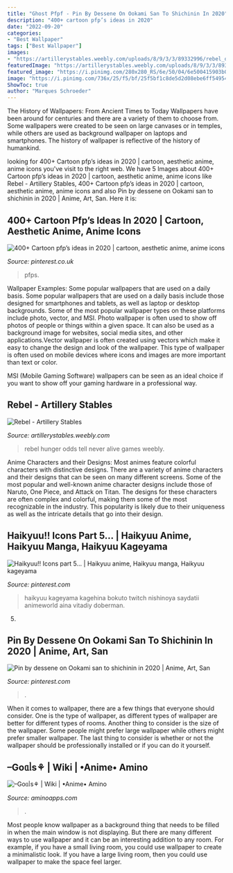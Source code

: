 ```yaml
---
title: "Ghost Pfpf - Pin By Dessene On Ookami San To Shichinin In 2020"
description: "400+ cartoon pfp’s ideas in 2020"
date: "2022-09-20"
categories:
- "Best Wallpaper"
tags: ["Best Wallpaper"]
images:
- "https://artillerystables.weebly.com/uploads/8/9/3/3/89332996/rebel_orig.png"
featuredImage: "https://artillerystables.weebly.com/uploads/8/9/3/3/89332996/rebel_orig.png"
featured_image: "https://i.pinimg.com/280x280_RS/6e/50/04/6e500415903b0b04c5971ac470d287e7.jpg"
image: "https://i.pinimg.com/736x/25/f5/bf/25f5bf1c8de5d2d08ebe6ff549544fc6.jpg"
ShowToc: true
author: "Marques Schroeder"
---
```



The History of Wallpapers: From Ancient Times to Today
Wallpapers have been around for centuries and there are a variety of them to choose from. Some wallpapers were created to be seen on large canvases or in temples, while others are used as background wallpaper on laptops and smartphones. The history of wallpaper is reflective of the history of humankind.

	

		
looking for 400+ Cartoon pfp’s ideas in 2020 | cartoon, aesthetic anime, anime icons you've visit to the right web. We have 5 Images about 400+ Cartoon pfp’s ideas in 2020 | cartoon, aesthetic anime, anime icons like Rebel - Artillery Stables, 400+ Cartoon pfp’s ideas in 2020 | cartoon, aesthetic anime, anime icons and also Pin by dessene on Ookami san to shichinin in 2020 | Anime, Art, San. Here it is:
		
    
## 400+ Cartoon Pfp’s Ideas In 2020 | Cartoon, Aesthetic Anime, Anime Icons

<img loading=lazy src="https://i.pinimg.com/280x280_RS/6e/50/04/6e500415903b0b04c5971ac470d287e7.jpg" onerror="this.onerror=null;this.src='https://tse3.mm.bing.net/th?id=OIP.6u9a_P6IGGR-2BpxfjjMpAAAAA&amp;pid=15.1';" alt="400+ Cartoon pfp’s ideas in 2020 | cartoon, aesthetic anime, anime icons">

_Source: pinterest.co.uk_

>pfps. 

	

Wallpaper Examples: Some popular wallpapers that are used on a daily basis.
Some popular wallpapers that are used on a daily basis include those designed for smartphones and tablets, as well as laptop or desktop backgrounds. Some of the most popular wallpaper types on these platforms include photo, vector, and MSI. 
Photo wallpaper is often used to show off photos of people or things within a given space. It can also be used as a background image for websites, social media sites, and other applications.Vector wallpaper is often created using vectors which make it easy to change the design and look of the wallpaper. This type of wallpaper is often used on mobile devices where icons and images are more important than text or color. 

MSI (Mobile Gaming Software) wallpapers can be seen as an ideal choice if you want to show off your gaming hardware in a professional way.

    
## Rebel - Artillery Stables

<img loading=lazy src="https://artillerystables.weebly.com/uploads/8/9/3/3/89332996/rebel_orig.png" onerror="this.onerror=null;this.src='https://tse2.mm.bing.net/th?id=OIP.uBWhRlZEEmwkjeP5QVGHUQHaE8&amp;pid=15.1';" alt="Rebel - Artillery Stables">

_Source: artillerystables.weebly.com_

>rebel hunger odds tell never alive games weebly. 

	

Anime Characters and their Designs: Most animes feature colorful characters with distinctive designs.
There are a variety of anime characters and their designs that can be seen on many different screens. Some of the most popular and well-known anime character designs include those of Naruto, One Piece, and Attack on Titan. The designs for these characters are often complex and colorful, making them some of the most recognizable in the industry. This popularity is likely due to their uniqueness as well as the intricate details that go into their design.

    
## Haikyuu!! Icons Part 5... | Haikyuu Anime, Haikyuu Manga, Haikyuu Kageyama

<img loading=lazy src="https://i.pinimg.com/originals/81/e6/51/81e651dc44b613f948d2b7ac092aef45.jpg" onerror="this.onerror=null;this.src='https://tse2.mm.bing.net/th?id=OIP.6FoJQ4MWnEfD9_-cHjQ06gHaHa&amp;pid=15.1';" alt="Haikyuu!! Icons part 5... | Haikyuu anime, Haikyuu manga, Haikyuu kageyama">

_Source: pinterest.com_

>haikyuu kageyama kagehina bokuto twitch nishinoya saydatii animeworld aina vitadiy doberman. 

	

5.

    
## Pin By Dessene On Ookami San To Shichinin In 2020 | Anime, Art, San

<img loading=lazy src="https://i.pinimg.com/736x/25/f5/bf/25f5bf1c8de5d2d08ebe6ff549544fc6.jpg" onerror="this.onerror=null;this.src='https://tse1.mm.bing.net/th?id=OIP.RmSqA_vZm4kVqGtymSMTtAAAAA&amp;pid=15.1';" alt="Pin by dessene on Ookami san to shichinin in 2020 | Anime, Art, San">

_Source: pinterest.com_

>. 

	

When it comes to wallpaper, there are a few things that everyone should consider. One is the type of wallpaper, as different types of wallpaper are better for different types of rooms. Another thing to consider is the size of the wallpaper. Some people might prefer large wallpaper while others might prefer smaller wallpaper. The last thing to consider is whether or not the wallpaper should be professionally installed or if you can do it yourself.

    
## –Goᥲᥣs⚘ | Wiki | •Anime• Amino

<img loading=lazy src="https://pm1.narvii.com/7662/2909689b2efc7dc64c608425f45dcdcce4a936b5r1-720-720v2_hq.jpg" onerror="this.onerror=null;this.src='https://tse2.mm.bing.net/th?id=OIP.-l6NUmCCktsqdmtWhBIgQQHaHa&amp;pid=15.1';" alt="–Goᥲᥣs⚘ | Wiki | •Anime• Amino">

_Source: aminoapps.com_

>. 

	

Most people know wallpaper as a background thing that needs to be filled in when the main window is not displaying. But there are many different ways to use wallpaper and it can be an interesting addition to any room. For example, if you have a small living room, you could use wallpaper to create a minimalistic look. If you have a large living room, then you could use wallpaper to make the space feel larger.

